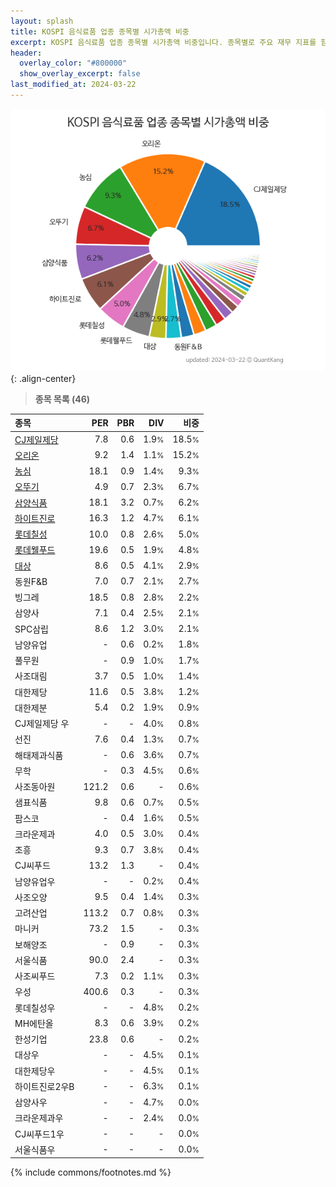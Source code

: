 ```yaml
---
layout: splash
title: KOSPI 음식료품 업종 종목별 시가총액 비중
excerpt: KOSPI 음식료품 업종 종목별 시가총액 비중입니다. 종목별로 주요 재무 지표를 함께 표시합니다.
header:
  overlay_color: "#800000"
  show_overlay_excerpt: false
last_modified_at: 2024-03-22
---
```



![KOSPI 음식료품 업종 종목별 시가총액 비중](/stats/sector/images/kospi_업종_음식료품_종목.png){: .align-center}


> **종목 목록 (46)**<a id="list"></a>

| **종목** | **PER** | **PBR** | **DIV** | **비중** |
| :------- | ------: | ------: | ------: | -------: |
| [CJ제일제당](/097950/) | 7.8 | 0.6 | 1.9<small>%</small> | 18.5<small>%</small> |
| [오리온](/271560/) | 9.2 | 1.4 | 1.1<small>%</small> | 15.2<small>%</small> |
| [농심](/004370/) | 18.1 | 0.9 | 1.4<small>%</small> | 9.3<small>%</small> |
| [오뚜기](/007310/) | 4.9 | 0.7 | 2.3<small>%</small> | 6.7<small>%</small> |
| [삼양식품](/003230/) | 18.1 | 3.2 | 0.7<small>%</small> | 6.2<small>%</small> |
| [하이트진로](/000080/) | 16.3 | 1.2 | 4.7<small>%</small> | 6.1<small>%</small> |
| [롯데칠성](/005300/) | 10.0 | 0.8 | 2.6<small>%</small> | 5.0<small>%</small> |
| [롯데웰푸드](/280360/) | 19.6 | 0.5 | 1.9<small>%</small> | 4.8<small>%</small> |
| [대상](/001680/) | 8.6 | 0.5 | 4.1<small>%</small> | 2.9<small>%</small> |
| 동원F&B | 7.0 | 0.7 | 2.1<small>%</small> | 2.7<small>%</small> |
| 빙그레 | 18.5 | 0.8 | 2.8<small>%</small> | 2.2<small>%</small> |
| 삼양사 | 7.1 | 0.4 | 2.5<small>%</small> | 2.1<small>%</small> |
| SPC삼립 | 8.6 | 1.2 | 3.0<small>%</small> | 2.1<small>%</small> |
| 남양유업 | - | 0.6 | 0.2<small>%</small> | 1.8<small>%</small> |
| 풀무원 | - | 0.9 | 1.0<small>%</small> | 1.7<small>%</small> |
| 사조대림 | 3.7 | 0.5 | 1.0<small>%</small> | 1.4<small>%</small> |
| 대한제당 | 11.6 | 0.5 | 3.8<small>%</small> | 1.2<small>%</small> |
| 대한제분 | 5.4 | 0.2 | 1.9<small>%</small> | 0.9<small>%</small> |
| CJ제일제당 우 | - | - | 4.0<small>%</small> | 0.8<small>%</small> |
| 선진 | 7.6 | 0.4 | 1.3<small>%</small> | 0.7<small>%</small> |
| 해태제과식품 | - | 0.6 | 3.6<small>%</small> | 0.7<small>%</small> |
| 무학 | - | 0.3 | 4.5<small>%</small> | 0.6<small>%</small> |
| 사조동아원 | 121.2 | 0.6 | - | 0.6<small>%</small> |
| 샘표식품 | 9.8 | 0.6 | 0.7<small>%</small> | 0.5<small>%</small> |
| 팜스코 | - | 0.4 | 1.6<small>%</small> | 0.5<small>%</small> |
| 크라운제과 | 4.0 | 0.5 | 3.0<small>%</small> | 0.4<small>%</small> |
| 조흥 | 9.3 | 0.7 | 3.8<small>%</small> | 0.4<small>%</small> |
| CJ씨푸드 | 13.2 | 1.3 | - | 0.4<small>%</small> |
| 남양유업우 | - | - | 0.2<small>%</small> | 0.4<small>%</small> |
| 사조오양 | 9.5 | 0.4 | 1.4<small>%</small> | 0.3<small>%</small> |
| 고려산업 | 113.2 | 0.7 | 0.8<small>%</small> | 0.3<small>%</small> |
| 마니커 | 73.2 | 1.5 | - | 0.3<small>%</small> |
| 보해양조 | - | 0.9 | - | 0.3<small>%</small> |
| 서울식품 | 90.0 | 2.4 | - | 0.3<small>%</small> |
| 사조씨푸드 | 7.3 | 0.2 | 1.1<small>%</small> | 0.3<small>%</small> |
| 우성 | 400.6 | 0.3 | - | 0.3<small>%</small> |
| 롯데칠성우 | - | - | 4.8<small>%</small> | 0.2<small>%</small> |
| MH에탄올 | 8.3 | 0.6 | 3.9<small>%</small> | 0.2<small>%</small> |
| 한성기업 | 23.8 | 0.6 | - | 0.2<small>%</small> |
| 대상우 | - | - | 4.5<small>%</small> | 0.1<small>%</small> |
| 대한제당우 | - | - | 4.5<small>%</small> | 0.1<small>%</small> |
| 하이트진로2우B | - | - | 6.3<small>%</small> | 0.1<small>%</small> |
| 삼양사우 | - | - | 4.7<small>%</small> | 0.0<small>%</small> |
| 크라운제과우 | - | - | 2.4<small>%</small> | 0.0<small>%</small> |
| CJ씨푸드1우 | - | - | - | 0.0<small>%</small> |
| 서울식품우 | - | - | - | 0.0<small>%</small> |

{% include commons/footnotes.md %}